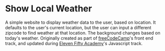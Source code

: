 # Show Local Weather
A simple website to display weather data to the user, based on location. It defaults to the user's current location, but the user can input a different zipcode to find weather at that location. The background changes based on today's weather. Originally created as part of [freeCodeCamp](https://www.freecodecamp.com/)'s front end track, and updated during [Eleven Fifty Academy](https://www.elevenfifty.org/)'s Javascript track. 
